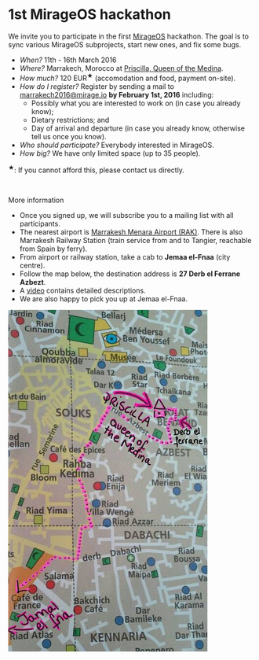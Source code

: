# 1st MirageOS hackathon

We invite you to participate in the first [MirageOS](https://mirage.io)
hackathon.  The goal is to sync various MirageOS subprojects, start new ones,
and fix some bugs.

* *When?* 11th - 16th March 2016
* *Where?* Marrakech, Morocco at [Priscilla, Queen of the Medina](http://queenofthemedina.com/en/index.html).
* *How much?* 120 EUR<sup>&#9733;</sup> (accomodation and food, payment on-site).
* *How do I register?* Register by sending a mail to <marrakech2016@mirage.io> **by February 1st, 2016** including:
   * Possibly what you are interested to work on (in case you already know);
   * Dietary restrictions; and
   * Day of arrival and departure (in case you already know, otherwise tell us once you know).
* *Who should participate?* Everybody interested in MirageOS.
* *How big?* We have only limited space (up to 35 people).

<sup>&#9733;</sup>: If you cannot afford this, please contact us directly.

<br/>

More information
* Once you signed up, we will subscribe you to a mailing list with all participants.
* The nearest airport is [Marrakesh Menara Airport (RAK)](https://en.wikipedia.org/wiki/Marrakesh_Menara_Airport).  There is also Marrakesh Railway Station (train service from and to Tangier, reachable from Spain by ferry).
* From airport or railway station, take a cab to **Jemaa el-Fnaa** (city centre).
* Follow the map below, the destination address is **27 Derb el Ferrane Azbezt**.
* A [video](https://www.youtube.com/watch?v=zgzwmyxlKBE) contains detailed descriptions.
* We are also happy to pick you up at Jemaa el-Fnaa.


![Map](https://raw.githubusercontent.com/mirage/marrakech2016/master/data/map.jpg)
